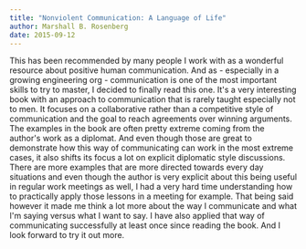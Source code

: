 ```yaml
---
title: "Nonviolent Communication: A Language of Life"
author: Marshall B. Rosenberg
date: 2015-09-12
---
```


This has been recommended by many people I work with as a wonderful resource about positive human communication. And as - especially in a growing engineering org - communication is one of the most important skills to try to master, I decided to finally read this one. It's a very interesting book with an approach to communication that is rarely taught especially not to men. It
focuses on a collaborative rather than a competitive style of communication and the goal to reach agreements over winning arguments. The examples in the book are often pretty extreme coming from the author's work as a diplomat. And even though those are great to demonstrate how this way of communicating can work in the most extreme cases, it also shifts its focus a lot on explicit diplomatic style discussions. There are more examples that are more directed towards every day situations and even though the author is very explicit about this being useful in regular work meetings as well, I had a very hard time understanding how to practically apply those lessons in a meeting for example. That being said however it made me think a lot more about the way I
communicate and what I'm saying versus what I want to say. I have also applied that way of communicating successfully at least once since reading the book. And I look forward to try it out more.

